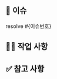 ## 👀 이슈

resolve #{이슈번호}

## 👩‍💻 작업 사항

<!-- 작업한 내용을 적어주세요. -->

## ✅ 참고 사항

<!-- 공유할 내용, 스크린샷 등을 넣어 주세요. -->
